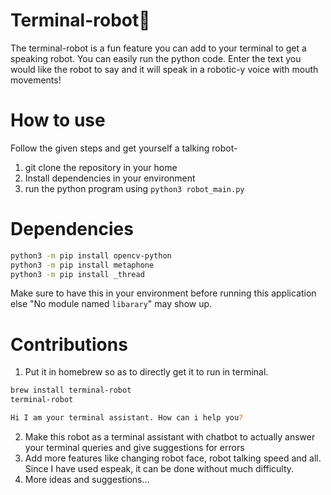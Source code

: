 # Terminal-robot🤖
The terminal-robot is a fun feature you can add to your terminal to get a speaking robot.
You can easily run the python code. Enter the text you would like the robot to say and it will speak in a robotic-y voice with mouth movements!

# How to use
Follow the given steps and get yourself a talking robot-
1. git clone the repository in your home
2. Install dependencies in your environment
3. run the python program using `python3 robot_main.py`

# Dependencies
```bash
python3 -m pip install opencv-python
python3 -m pip install metaphone
python3 -m pip install _thread
```
Make sure to have this in your environment before running this application else "No module named `libarary`" may show up.

# Contributions
1. Put it in homebrew so as to directly get it to run in terminal.
```bash
brew install terminal-robot
terminal-robot
```
```bash
Hi I am your terminal assistant. How can i help you?
```
2. Make this robot as a terminal assistant with chatbot to actually answer your terminal queries and give suggestions for errors
3. Add more features like changing robot face, robot talking speed and all. Since I have used espeak, it can be done without much difficulty.
4. More ideas and suggestions...
